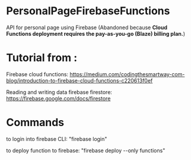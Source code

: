 # PersonalPageFirebaseFunctions
API for personal page using Firebase (Abandoned because **Cloud Functions deployment requires the pay-as-you-go (Blaze) billing plan.**)

# Tutorial from : 
Firebase cloud functions: https://medium.com/codingthesmartway-com-blog/introduction-to-firebase-cloud-functions-c220613f0ef

Reading and writing data firebase firestore: https://firebase.google.com/docs/firestore

# Commands

to login into firebase CLI: "firebase login"

to deploy function to firebase: "firebase deploy --only functions"